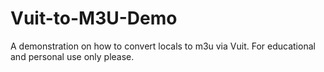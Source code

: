 # Vuit-to-M3U-Demo
A demonstration on how to convert locals to m3u via Vuit. For educational and personal use only please.
